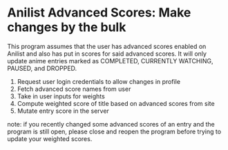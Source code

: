 # Anilist Advanced Scores: Make changes by the bulk
This program assumes that the user has advanced scores enabled on Anilist
and also has put in scores for said advanced scores. It will only update
anime entries marked as COMPLETED, CURRENTLY WATCHING, PAUSED, and DROPPED.

1. Request user login credentials to allow changes in profile
2. Fetch advanced score names from user
3. Take in user inputs for weights
4. Compute weighted score of title based on advanced scores from site
5. Mutate entry score in the server

note: if you recently changed some advanced scores of an entry and the program is still open, 
please close and reopen the program before trying to update your weighted scores.
